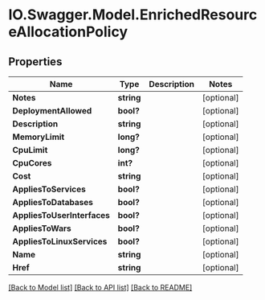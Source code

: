 # IO.Swagger.Model.EnrichedResourceAllocationPolicy
## Properties

Name | Type | Description | Notes
------------ | ------------- | ------------- | -------------
**Notes** | **string** |  | [optional] 
**DeploymentAllowed** | **bool?** |  | [optional] 
**Description** | **string** |  | [optional] 
**MemoryLimit** | **long?** |  | [optional] 
**CpuLimit** | **long?** |  | [optional] 
**CpuCores** | **int?** |  | [optional] 
**Cost** | **string** |  | [optional] 
**AppliesToServices** | **bool?** |  | [optional] 
**AppliesToDatabases** | **bool?** |  | [optional] 
**AppliesToUserInterfaces** | **bool?** |  | [optional] 
**AppliesToWars** | **bool?** |  | [optional] 
**AppliesToLinuxServices** | **bool?** |  | [optional] 
**Name** | **string** |  | [optional] 
**Href** | **string** |  | [optional] 

[[Back to Model list]](../README.md#documentation-for-models) [[Back to API list]](../README.md#documentation-for-api-endpoints) [[Back to README]](../README.md)

